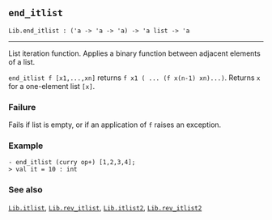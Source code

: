## `end_itlist`

``` hol4
Lib.end_itlist : ('a -> 'a -> 'a) -> 'a list -> 'a
```

------------------------------------------------------------------------

List iteration function. Applies a binary function between adjacent
elements of a list.

`end_itlist f [x1,...,xn]` returns `f x1 ( ... (f x(n-1) xn)...)`.
Returns `x` for a one-element list `[x]`.

### Failure

Fails if list is empty, or if an application of `f` raises an exception.

### Example

``` hol4
- end_itlist (curry op+) [1,2,3,4];
> val it = 10 : int
```

### See also

[`Lib.itlist`](#Lib.itlist), [`Lib.rev_itlist`](#Lib.rev_itlist),
[`Lib.itlist2`](#Lib.itlist2), [`Lib.rev_itlist2`](#Lib.rev_itlist2)
